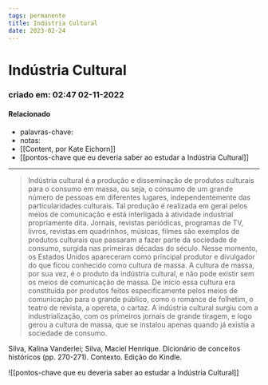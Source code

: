 ```yaml
---
tags: permanente
title: Indústria Cultural
date: 2023-02-24
---
```


# Indústria Cultural

### criado em: 02:47 02-11-2022

#### Relacionado

- palavras-chave: 
- notas:
- [[Content, por Kate Eichorn]]
- [[pontos-chave que eu deveria saber ao estudar a Indústria Cultural]]
---

>Indústria cultural é a produção e disseminação de produtos culturais para o consumo em massa, ou seja, o consumo de um grande número de pessoas em diferentes lugares, independentemente das particularidades culturais. Tal produção é realizada em geral pelos meios de comunicação e está interligada à atividade industrial propriamente dita. Jornais, revistas periódicas, programas de TV, livros, revistas em quadrinhos, músicas, filmes são exemplos de produtos culturais que passaram a fazer parte da sociedade de consumo, surgida nas primeiras décadas do século. Nesse momento, os Estados Unidos apareceram como principal produtor e divulgador do que ficou conhecido como cultura de massa. A cultura de massa, por sua vez, é o produto da indústria cultural, e não pode existir sem os meios de comunicação de massa. De início essa cultura era constituída por produtos feitos especificamente pelos meios de comunicação para o grande público, como o romance de folhetim, o teatro de revista, a opereta, o cartaz. A indústria cultural surgiu com a industrialização, com os primeiros jornais de grande tiragem, e logo gerou a cultura de massa, que se instalou apenas quando já existia a sociedade de consumo.

Silva, Kalina Vanderlei; Silva, Maciel Henrique. Dicionário de conceitos históricos (pp. 270-271). Contexto. Edição do Kindle. 

![[pontos-chave que eu deveria saber ao estudar a Indústria Cultural]]

